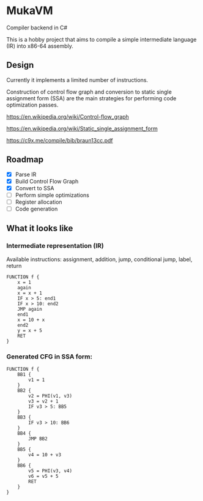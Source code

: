 # MukaVM

Compiler backend in C#

This is a hobby project that aims to compile a simple intermediate language (IR) into x86-64 assembly.

## Design

Currently it implements a limited number of instructions.

Construction of control flow graph and conversion to static single assignment form (SSA) are the main strategies for performing code optimization passes.

https://en.wikipedia.org/wiki/Control-flow_graph

https://en.wikipedia.org/wiki/Static_single_assignment_form

https://c9x.me/compile/bib/braun13cc.pdf

## Roadmap

- [x] Parse IR
- [x] Build Control Flow Graph
- [x] Convert to SSA
- [ ] Perform simple optimizations
- [ ] Register allocation
- [ ] Code generation

## What it looks like

### Intermediate representation (IR)

Available instructions: assignment, addition, jump, conditional jump, label, return

```
FUNCTION f {
    x = 1
    again
    x = x + 1
    IF x > 5: end1
    IF x > 10: end2
    JMP again
    end1
    x = 10 + x
    end2
    y = x + 5
    RET
}
```

### Generated CFG in SSA form:

```
FUNCTION f {
    BB1 {
        v1 = 1
    }
    BB2 {
        v2 = PHI(v1, v3)
        v3 = v2 + 1
        IF v3 > 5: BB5
    }
    BB3 {
        IF v3 > 10: BB6
    }
    BB4 {
        JMP BB2
    }
    BB5 {
        v4 = 10 + v3
    }
    BB6 {
        v5 = PHI(v3, v4)
        v6 = v5 + 5
        RET
    }
}
```
